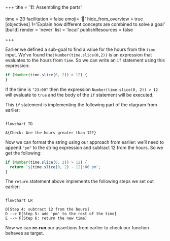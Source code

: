 +++
title = '🏗️ Assembling the parts'

time = 20
facilitation = false
emoji= '🧩'
hide_from_overview = true
[objectives]
    1='Explain how different concepts are combined to solve a goal'
[build]
  render = 'never'
  list = 'local'
  publishResources = false

+++

Earlier we defined a sub-goal to find a value for the hours from the `time` input. We've found that `Number(time.slice(0,2))` is an expression that evaluates to the hours from `time`. So we can write an `if` statement using this expression:

```js
if (Number(time.slice(0, 2)) > 12) {
}
```

If the time is `"23:00"` then the expression `Number(time.slice(0, 2)) > 12` will evaluate to `true` and the body of the `if` statement will be executed.

This `if` statement is implementing the following part of the diagram from earlier:

```mermaid

flowchart TD

A{Check: Are the hours greater than 12?}

```

Now we can format the string using our approach from earlier:
we’ll need to append `"pm"` to the string expression and subtract 12 from the hours. So we get the following:

```js
if (Number(time.slice(0, 2)) > 12) {
  return `${time.slice(0, 2) - 12}:00 pm`;
}
```

The `return` statement above implements the following steps we set out earlier:

```mermaid

flowchart LR

D[Step 4: subtract 12 from the hours]
D --> E[Step 5: add 'pm' to the rest of the time]
E --> F[Step 6: return the new time]

```

Now we can **re-run** our assertions from earlier to check our function behaves as target.

